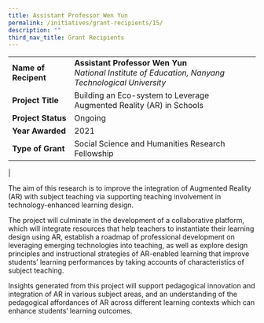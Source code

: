 ```yaml
---
title: Assistant Professor Wen Yun
permalink: /initiatives/grant-recipients/15/
description: ""
third_nav_title: Grant Recipients
---
```

|  |  |
|---|---|
| **Name of Recipent** | **Assistant Professor Wen Yun**<br>_National Institute of Education, Nanyang Technological University_ |
| **Project Title** | Building an Eco-system to Leverage Augmented Reality (AR) in Schools |
| **Project Status** | Ongoing |
| **Year Awarded** | 2021 |
| **Type of Grant** | Social Science and Humanities Research Fellowship |
|

The aim of this research is to improve the integration of Augmented Reality (AR) with subject teaching via supporting teaching involvement in technology-enhanced learning design.

The project will culminate in the development of a collaborative platform, which will integrate resources that help teachers to instantiate their learning design using AR, establish a roadmap of professional development on leveraging emerging technologies into teaching, as well as explore design principles and instructional strategies of AR-enabled learning that improve students’ learning performances by taking accounts of characteristics of subject teaching.

Insights generated from this project will support pedagogical innovation and integration of AR in various subject areas, and an understanding of the pedagogical affordances of AR across different learning contexts which can enhance students’ learning outcomes.